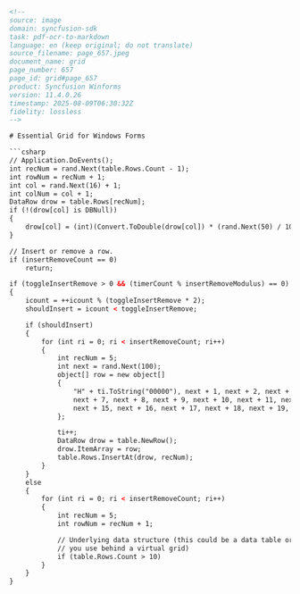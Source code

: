 ```html
<!--
source: image
domain: syncfusion-sdk
task: pdf-ocr-to-markdown
language: en (keep original; do not translate)
source_filename: page_657.jpeg
document_name: grid
page_number: 657
page_id: grid#page_657
product: Syncfusion Winforms
version: 11.4.0.26
timestamp: 2025-08-09T06:30:32Z
fidelity: lossless
-->

# Essential Grid for Windows Forms

```csharp
// Application.DoEvents();
int recNum = rand.Next(table.Rows.Count - 1);
int rowNum = recNum + 1;
int col = rand.Next(16) + 1;
int colNum = col + 1;
DataRow drow = table.Rows[recNum];
if (!(drow[col] is DBNull))
{
    drow[col] = (int)(Convert.ToDouble(drow[col]) * (rand.Next(50) / 100.0f + 0.8));
}

// Insert or remove a row.
if (insertRemoveCount == 0)
    return;

if (toggleInsertRemove > 0 && (timerCount % insertRemoveModulus) == 0)
{
    icount = ++icount % (toggleInsertRemove * 2);
    shouldInsert = icount < toggleInsertRemove;

    if (shouldInsert)
    {
        for (int ri = 0; ri < insertRemoveCount; ri++)
        {
            int recNum = 5;
            int next = rand.Next(100);
            object[] row = new object[]
            {
                "H" + ti.ToString("00000"), next + 1, next + 2, next + 3, next + 4, next + 5, next + 6,
                next + 7, next + 8, next + 9, next + 10, next + 11, next + 12, next + 13, next + 14,
                next + 15, next + 16, next + 17, next + 18, next + 19, next + 20
            };

            ti++;
            DataRow drow = table.NewRow();
            drow.ItemArray = row;
            table.Rows.InsertAt(drow, recNum);
        }
    }
    else
    {
        for (int ri = 0; ri < insertRemoveCount; ri++)
        {
            int recNum = 5;
            int rowNum = recNum + 1;

            // Underlying data structure (this could be a data table or whatever structure)
            // you use behind a virtual grid)
            if (table.Rows.Count > 10)
        }
    }
}
```

<!-- tags: [Windows Forms, Grid, Essential Grid, DataTable, DataRow, InsertRow, RemoveRow, TogglingInsertRemove, RowCount, DataStructure] keywords: [Windows Forms, Grid, DAL, DataTable, DataRow, DataManipulation, InsertRow, RemoveRow, ToggleInsertRemove, VirtualGrid] -->
```